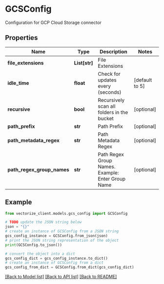 # GCSConfig

Configuration for GCP Cloud Storage connector

## Properties

Name | Type | Description | Notes
------------ | ------------- | ------------- | -------------
**file_extensions** | **List[str]** | File Extensions | 
**idle_time** | **float** | Check for updates every (seconds) | [default to 5]
**recursive** | **bool** | Recursively scan all folders in the bucket | [optional] 
**path_prefix** | **str** | Path Prefix | [optional] 
**path_metadata_regex** | **str** | Path Metadata Regex | [optional] 
**path_regex_group_names** | **str** | Path Regex Group Names. Example: Enter Group Name | [optional] 

## Example

```python
from vectorize_client.models.gcs_config import GCSConfig

# TODO update the JSON string below
json = "{}"
# create an instance of GCSConfig from a JSON string
gcs_config_instance = GCSConfig.from_json(json)
# print the JSON string representation of the object
print(GCSConfig.to_json())

# convert the object into a dict
gcs_config_dict = gcs_config_instance.to_dict()
# create an instance of GCSConfig from a dict
gcs_config_from_dict = GCSConfig.from_dict(gcs_config_dict)
```
[[Back to Model list]](../README.md#documentation-for-models) [[Back to API list]](../README.md#documentation-for-api-endpoints) [[Back to README]](../README.md)


